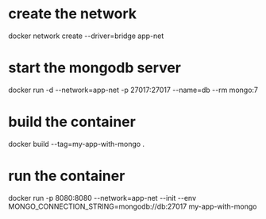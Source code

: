 # create the network
docker network create --driver=bridge app-net

# start the mongodb server
docker run -d --network=app-net -p 27017:27017 --name=db --rm mongo:7

# build the container
docker build --tag=my-app-with-mongo .

# run the container
docker run -p 8080:8080 --network=app-net --init --env MONGO_CONNECTION_STRING=mongodb://db:27017 my-app-with-mongo
